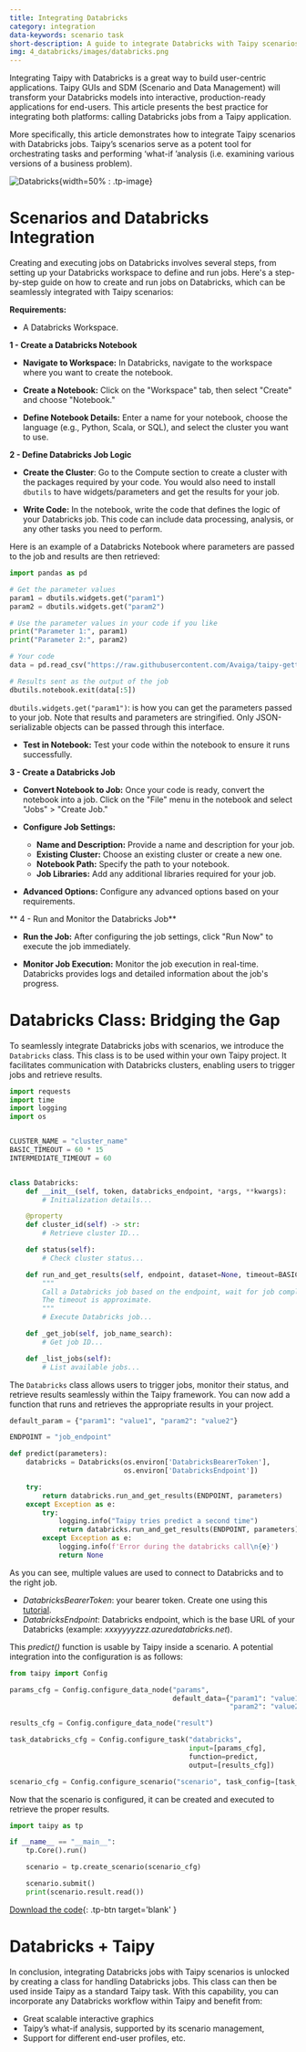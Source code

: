 ```yaml
---
title: Integrating Databricks
category: integration
data-keywords: scenario task
short-description: A guide to integrate Databricks with Taipy scenarios.
img: 4_databricks/images/databricks.png
---
```


Integrating Taipy with Databricks is a great way to build user-centric applications. 
Taipy GUIs and SDM (Scenario and Data Management) will transform your Databricks models 
into interactive, production-ready applications for end-users. This article presents the 
best practice for integrating both platforms: calling Databricks jobs from a Taipy 
application. 

More specifically, this article demonstrates how to integrate Taipy scenarios with 
Databricks jobs. Taipy’s scenarios serve as a potent tool for orchestrating tasks and 
performing ‘what-if ’analysis (i.e. examining various versions of a business problem). 


![Databricks](images/databricks.png){width=50% : .tp-image}

# Scenarios and Databricks Integration

Creating and executing jobs on Databricks involves several steps, from setting up your
Databricks workspace to define and run jobs. Here's a step-by-step guide on how
to create and run jobs on Databricks, which can be seamlessly integrated with Taipy
scenarios:

**Requirements:**

- A Databricks Workspace.

**1 - Create a Databricks Notebook**

- **Navigate to Workspace:** In Databricks, navigate to the workspace where you want to
create the notebook.

- **Create a Notebook:** Click on the "Workspace" tab, then select "Create" and choose
"Notebook."

- **Define Notebook Details:** Enter a name for your notebook, choose the language
(e.g., Python, Scala, or SQL), and select the cluster you want to use.

**2 - Define Databricks Job Logic**

- **Create the Cluster**: Go to the Compute section to create a cluster with the
packages required by your code. You would also need to install `dbutils` to 
have widgets/parameters and get the results for your job.

- **Write Code:** In the notebook, write the code that defines the logic of your
Databricks job. This code can include data processing, analysis, or any other tasks you
need to perform.

Here is an example of a Databricks Notebook where parameters are passed to the job 
and results are then retrieved:

```python
import pandas as pd

# Get the parameter values
param1 = dbutils.widgets.get("param1")
param2 = dbutils.widgets.get("param2")

# Use the parameter values in your code if you like
print("Parameter 1:", param1)
print("Parameter 2:", param2)

# Your code
data = pd.read_csv("https://raw.githubusercontent.com/Avaiga/taipy-getting-started-core/develop/src/daily-min-temperatures.csv")

# Results sent as the output of the job
dbutils.notebook.exit(data[:5])
```

`dbutils.widgets.get("param1")`: is how you can get the parameters passed to your job. 
Note that results and parameters are stringified. Only JSON-serializable objects can be 
passed through this interface.

- **Test in Notebook:** Test your code within the notebook to ensure it runs
successfully.

**3 - Create a Databricks Job**

- **Convert Notebook to Job:** Once your code is ready, convert the notebook into a
job. Click on the "File" menu in the notebook and select "Jobs" > "Create Job."

- **Configure Job Settings:**
  - **Name and Description:** Provide a name and description for your job.
  - **Existing Cluster:** Choose an existing cluster or create a new one.
  - **Notebook Path:** Specify the path to your notebook.
  - **Job Libraries:** Add any additional libraries required for your job.

- **Advanced Options:** Configure any advanced options based on your requirements.

** 4 - Run and Monitor the Databricks Job**

- **Run the Job:** After configuring the job settings, click "Run Now" to execute the 
job immediately.

- **Monitor Job Execution:** Monitor the job execution in real-time. Databricks
provides logs and detailed information about the job's progress.


# Databricks Class: Bridging the Gap

To seamlessly integrate Databricks jobs with scenarios, we introduce the `Databricks` 
class. This class is to be used within your own Taipy project. It facilitates 
communication with Databricks clusters, enabling users to 
trigger jobs and retrieve results.

```python
import requests
import time
import logging
import os


CLUSTER_NAME = "cluster_name"
BASIC_TIMEOUT = 60 * 15
INTERMEDIATE_TIMEOUT = 60


class Databricks:
    def __init__(self, token, databricks_endpoint, *args, **kwargs):
        # Initialization details...

    @property
    def cluster_id(self) -> str:
        # Retrieve cluster ID...

    def status(self):
        # Check cluster status...

    def run_and_get_results(self, endpoint, dataset=None, timeout=BASIC_TIMEOUT):
        """
        Call a Databricks job based on the endpoint, wait for job completion, and return the result.
        The timeout is approximate.
        """
        # Execute Databricks job...

    def _get_job(self, job_name_search):
        # Get job ID...

    def _list_jobs(self):
        # List available jobs...
```

The `Databricks` class allows users to trigger jobs, monitor their status, and retrieve 
results seamlessly within the Taipy framework. You can now add a 
function that runs and retrieves the appropriate results in your project.

```python
default_param = {"param1": "value1", "param2": "value2"}

ENDPOINT = "job_endpoint"

def predict(parameters):
    databricks = Databricks(os.environ['DatabricksBearerToken'],
                            os.environ['DatabricksEndpoint'])

    try:
        return databricks.run_and_get_results(ENDPOINT, parameters)
    except Exception as e:
        try:
            logging.info("Taipy tries predict a second time")
            return databricks.run_and_get_results(ENDPOINT, parameters)
        except Exception as e:
            logging.info(f'Error during the databricks call\n{e}')
            return None

```

As you can see, multiple values are used to connect to Databricks and to the right job.

- *DatabricksBearerToken*: your bearer token. Create one using this 
[tutorial](https://docs.databricks.com/en/dev-tools/auth/pat.html).
- *DatabricksEndpoint*: Databricks endpoint, which is the base URL of your Databricks 
(example: *xxxyyyyzzz.azuredatabricks.net*).

This *predict()* function is usable by Taipy inside a scenario. A potential
integration into the configuration is as follows:

```python
from taipy import Config

params_cfg = Config.configure_data_node("params",
                                        default_data={"param1": "value1",
                                                      "param2": "value2"})

results_cfg = Config.configure_data_node("result")

task_databricks_cfg = Config.configure_task("databricks",
                                            input=[params_cfg],
                                            function=predict,
                                            output=[results_cfg])

scenario_cfg = Config.configure_scenario("scenario", task_config=[task_databricks_cfg])
```

Now that the scenario is configured, it can be created and executed to retrieve the
proper results.

```python
import taipy as tp

if __name__ == "__main__":
    tp.Core().run()

    scenario = tp.create_scenario(scenario_cfg)

    scenario.submit()
    print(scenario.result.read())
```

[Download the code](./src/example.py){: .tp-btn target='blank' }

# Databricks + Taipy

In conclusion, integrating Databricks jobs with Taipy scenarios is unlocked by creating a 
class for handling Databricks jobs. This class can then be used inside Taipy as a 
standard Taipy task. With this capability, you can incorporate any Databricks workflow 
within Taipy and benefit from:

- Great scalable  interactive graphics
- Taipy’s what-if analysis, supported by its scenario management,
- Support for different end-user profiles, etc.
